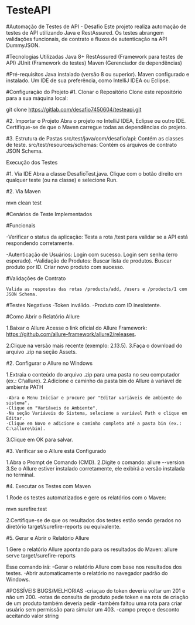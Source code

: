 # TesteAPI


#Automação de Testes de API - Desafio
Este projeto realiza automação de testes de API utilizando Java e RestAssured. Os testes abrangem validações funcionais, de contrato e fluxos de autenticação na API DummyJSON.

#Tecnologias Utilizadas
Java 8+
RestAssured (Framework para testes de API)
JUnit (Framework de testes)
Maven (Gerenciador de dependências)

#Pré-requisitos
Java instalado (versão 8 ou superior).
Maven configurado e instalado.
Um IDE de sua preferência, como IntelliJ IDEA ou Eclipse.

#Configuração do Projeto
#1. Clonar o Repositório
Clone este repositório para a sua máquina local:

git clone https://gitlab.com/desafio7450604/testeapi.git

#2. Importar o Projeto
Abra o projeto no IntelliJ IDEA, Eclipse ou outro IDE.
Certifique-se de que o Maven carregue todas as dependências do projeto.

#3. Estrutura de Pastas
src/test/java/com/desafio/api: Contém as classes de teste.
src/test/resources/schemas: Contém os arquivos de contrato JSON Schema.

Execução dos Testes

#1. Via IDE
Abra a classe DesafioTest.java.
Clique com o botão direito em qualquer teste (ou na classe) e selecione Run.

#2. Via Maven

mvn clean test

#Cenários de Teste Implementados

#Funcionais

-Verificar o status da aplicação:
Testa a rota /test para validar se a API está respondendo corretamente.

-Autenticação de Usuários:
	Login com sucesso.
	Login sem senha (erro esperado).
-Validação de Produtos:
	Buscar lista de produtos.
	Buscar produto por ID.
	Criar novo produto com sucesso.
	
#Validações de Contrato

	Valida as respostas das rotas /products/add, /users e /products/1 com JSON Schema.
	
#Testes Negativos
	-Token inválido.
	-Produto com ID inexistente.

#Como Abrir o Relatório Allure

1.Baixar o Allure
Acesse o link oficial do Allure Framework:
https://github.com/allure-framework/allure2/releases.

2.Clique na versão mais recente (exemplo: 2.13.5).
3.Faça o download do arquivo .zip na seção Assets.

#2. Configurar o Allure no Windows

1.Extraia o conteúdo do arquivo .zip para uma pasta no seu computador (ex.: C:\allure).
2.Adicione o caminho da pasta bin do Allure à variável de ambiente PATH

	-Abra o Menu Iniciar e procure por "Editar variáveis de ambiente do sistema".
	-Clique em "Variáveis de Ambiente".
	-Na seção Variáveis do Sistema, selecione a variável Path e clique em Editar.
	-Clique em Novo e adicione o caminho completo até a pasta bin (ex.: C:\allure\bin).
	
3.Clique em OK para salvar.

#3. Verificar se o Allure está Configurado

1.Abra o Prompt de Comando (CMD).
2.Digite o comando: allure --version
3.Se o Allure estiver instalado corretamente, ele exibirá a versão instalada no terminal.

#4. Executar os Testes com Maven

1.Rode os testes automatizados e gere os relatórios com o Maven:

mvn surefire:test

2.Certifique-se de que os resultados dos testes estão sendo gerados no diretório target/surefire-reports ou equivalente.

#5. Gerar e Abrir o Relatório Allure

1.Gere o relatório Allure apontando para os resultados do Maven: allure serve target/surefire-reports

Esse comando irá:
	-Gerar o relatório Allure com base nos resultados dos testes.
	-Abrir automaticamente o relatório no navegador padrão do Windows.

#POSSÍVEIS BUGS/MELHORIAS
-criaçao do token deveria voltar um 201 e não um 200.
-rotas de consulta de produto pede token e na rota de criação de um produto também deveria pedir
-também faltou uma rota para criar usuário sem permissão para simular um 403.
-campo preço e desconto aceitando valor string
